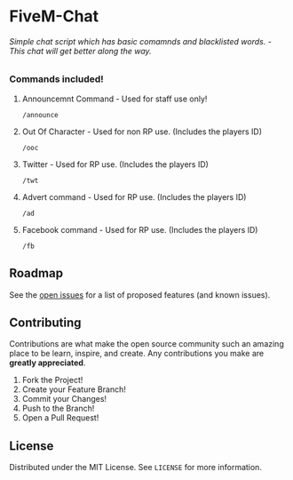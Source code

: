# FiveM-Chat 
###### Simple chat script which has basic comamnds and blacklisted words. - This chat will get better along the way. 

### Commands included!

1. Announcemnt Command - Used for staff use only!
   ```
   /announce
   ```
2. Out Of Character - Used for non RP use. (Includes the players ID)
   ```
   /ooc
   ```
3. Twitter - Used for RP use. (Includes the players ID)
   ```
   /twt
   ```
4. Advert command - Used for RP use. (Includes the players ID)
   ```
   /ad
   ```
5. Facebook command - Used for RP use. (Includes the players ID)
   ```
   /fb
   ```

## Roadmap

See the [open issues](https://github.com/bradley1337/FiveM-Chat/issues) for a list of proposed features (and known issues).

## Contributing

Contributions are what make the open source community such an amazing place to be learn, inspire, and create. Any contributions you make are **greatly appreciated**.

1. Fork the Project!
2. Create your Feature Branch!
3. Commit your Changes!
4. Push to the Branch!
5. Open a Pull Request!

## License

Distributed under the MIT License. See `LICENSE` for more information.
